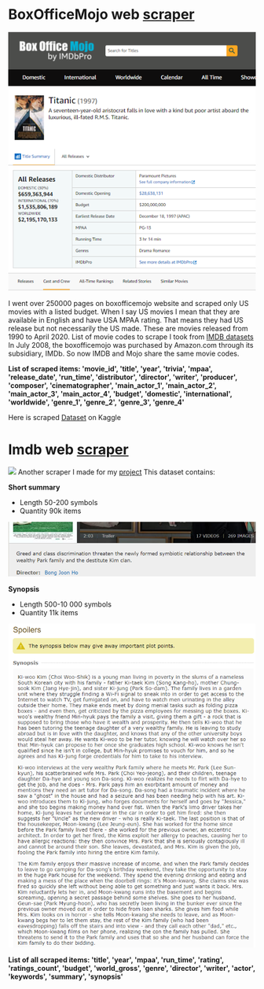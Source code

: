 # BoxOfficeMojo web [scraper](/Scrape_BOM.ipynb)
![](2020-11-18.png)

I went over 250000 pages on boxofficemojo website and scraped only US movies with a listed budget. When I say US movies I mean that they are available in English and have USA MPAA rating. That means they had US release but not necessarily the US made. These are movies released from 1990 to April 2020.
List of movie codes to scrape I took from [IMDB datasets](https://datasets.imdbws.com/)
In July 2008, the boxofficemojo was purchased by Amazon.com through its subsidiary, IMDb. So now IMDB and Mojo share the same movie codes.

**List of scraped items: 'movie_id', 'title', 'year', 'trivia', 'mpaa', 'release_date', 'run_time', 'distributor', 'director', 
                       'writer', 'producer', 'composer', 'cinematographer', 'main_actor_1', 'main_actor_2', 'main_actor_3', 
                       'main_actor_4', 'budget', 'domestic', 'international', 'worldwide', 'genre_1', 
                       'genre_2', 'genre_3', 'genre_4'**

Here is scraped [Dataset](https://www.kaggle.com/igorkirko/imdb-summary-trivia) on Kaggle

# Imdb web [scraper](/Scraper_imdb.ipynb)
![](imdb_screen.png)
Another scraper I made for my [project](https://github.com/Maja-Thurup/Classify-movie-genres-from-text-data-using-neural-networks)
This dataset contains:

**Short summary** 
- Length       50-200 symbols
- Quantity     90k items

![](summary.png)

**Synopsis** 

- Length        500-10 000 symbols
- Quantity      11k items

![](synopsis.png)

**List of all scraped items: 'title', 'year', 'mpaa', 'run_time', 'rating', 'ratings_count', 'budget', 'world_gross', 'genre', 'director', 
                       'writer', 'actor', 'keywords', 'summary', 'synopsis'**
                       
                       
        
